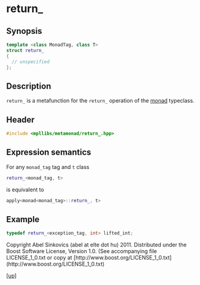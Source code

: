 # return_

## Synopsis

```cpp
template <class MonadTag, class T>
struct return_
{
  // unspecified
};
```

## Description

`return_` is a metafunction for the `return_` operation of the
[monad](monad.html) typeclass.

## Header

```cpp
#include <mpllibs/metamonad/return_.hpp>
```

## Expression semantics

For any `monad_tag` tag and `t` class

```cpp
return_<monad_tag, t>
```

is equivalent to

```cpp
apply<monad<monad_tag>::return_, t>
```

## Example

```cpp
typedef return_<exception_tag, int> lifted_int;
```

<p class="copyright">
Copyright Abel Sinkovics (abel at elte dot hu) 2011.
Distributed under the Boost Software License, Version 1.0.
(See accompanying file LICENSE_1_0.txt or copy at
[http://www.boost.org/LICENSE_1_0.txt](http://www.boost.org/LICENSE_1_0.txt)
</p>

[[up]](reference.html)



